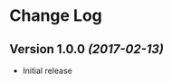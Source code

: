 Change Log
==========

Version 1.0.0 *(2017-02-13)*
----------------------------

 * Initial release

